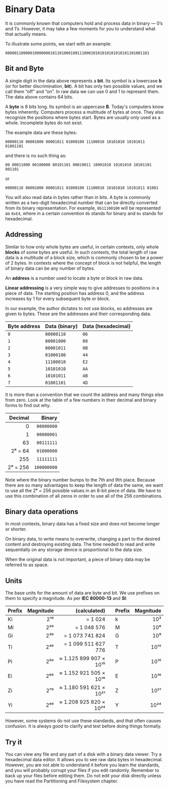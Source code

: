 # Binary Data

It is commonly known that computers hold and process data in binary — 0’s and 1’s. However, it may take a few moments for you to understand what that actually means.

To illustrate some points, we start with an example:

```
0000011000001000000010110100010011100010101010101010101101001101
```

## Bit and Byte

A single digit in the data above represents a **bit**. Its symbol is a lowercase **b** (or for better discrimination, **bit**). A bit has only two possible values, and we call them “off” and “on”. In raw data we can use 0 and 1 to represent them. The data above contains 64 bits.

A **byte** is 8 bits long. Its symbol is an uppercase **B**. Today's computers know bytes inherently. Computers process a multitude of bytes at once. They also recognize the positions where bytes start. Bytes are usually only used as a whole. Incomplete bytes do not exist.

The example data are these bytes:

```
00000110 00001000 00001011 01000100 11100010 10101010 10101011 01001101
```

and there is no such thing as:

```
00 00011000 00100000 00101101 00010011 10001010 10101010 10101101 001101
```

or

```
00000110 00001000 00001011 01000100 11100010 10101010 10101011 01001
```

You will also read data in bytes rather than in bits. A byte is commonly written as a two-digit hexadecimal number that can be directly converted from its binary representation. For example, `0b11100100` will be represented as `0xE4`, where in a certain convention `0b` stands for binary and `0x` stands for hexadecimal.

## Addressing

Similar to how only whole bytes are useful, in certain contexts, only whole **blocks** of some bytes are useful. In such contexts, the total length of raw data is a multitude of a block size, which is commonly chosen to be a power of 2 bytes. In contexts where the concept of block is not helpful, the length of binary data can be any number of bytes.

An **address** is a number used to locate a byte or block in raw data.

**Linear addressing** is a very simple way to give addresses to positions in a piece of data. The starting position has address 0, and the address increases by 1 for every subsequent byte or block.

In our example, the author dictates to not use blocks, so addresses are given to bytes. These are the addresses and their corresponding data.

| Byte address | Data (binary) | Data (hexadecimal) |
| ------------ | ------------- | ------------------ |
| `0`          | `00000110`    | `06`               |
| `1`          | `00001000`    | `08`               |
| `2`          | `00001011`    | `0B`               |
| `3`          | `01000100`    | `44`               |
| `4`          | `11100010`    | `E2`               |
| `5`          | `10101010`    | `AA`               |
| `6`          | `10101011`    | `AB`               |
| `7`          | `01001101`    | `4D`               |

It is more than a convention that we count the address and many things else from zero. Look at the table of a few numbers in their decimal and binary forms to find out why.

|  Decimal |      Binary |
| -------: | ----------: |
|        0 |  `00000000` |
|        1 |  `00000001` |
|       63 |  `00111111` |
|  2⁶ = 64 |  `01000000` |
|      255 |  `11111111` |
| 2⁸ = 256 | `100000000` |

Note where the binary number bumps to the 7th and 9th place. Because there are so many advantages to keep the length of data the same, we want to use all the 2⁸ = 256 possible values in an 8-bit piece of data. We have to use this combination of all zeros in order to use all of the 256 combinations.

## Binary data operations

In most contexts, binary data has a fixed size and does not become longer or shorter. 

On binary data, to write means to overwrite, changing a part to the desired content and destroying existing data. The time needed to read and write sequentially on any storage device is proportional to the data size.

When the original data is not important, a piece of binary data may be referred to as space.

## Units

The base units for the amount of data are byte and bit. We use prefixes on them to specify a magnitude. As per **IEC 80000-13** and **SI**:

| Prefix | Magnitude |           (calculated) |     | Prefix | Magnitude |
| ------ | --------: | ---------------------: | --- | ------ | --------: |
| Ki     |       2¹⁰ |                = 1 024 |     | k      |       10³ |
| Mi     |       2²⁰ |            = 1 048 576 |     | M      |       10⁶ |
| Gi     |       2³⁰ |        = 1 073 741 824 |     | G      |       10⁹ |
| Ti     |       2⁴⁰ |    = 1 099 511 627 776 |     | T      |      10¹² |
| Pi     |       2⁵⁰ | ≈ 1.125 899 907 × 10¹⁵ |     | P      |      10¹⁵ |
| Ei     |       2⁶⁰ | ≈ 1.152 921 505 × 10¹⁸ |     | E      |      10¹⁸ |
| Zi     |       2⁷⁰ | ≈ 1.180 591 621 × 10²¹ |     | Z      |      10²¹ |
| Yi     |       2⁸⁰ | ≈ 1.208 925 820 × 10²⁴ |     | Y      |      10²⁴ |

However, some systems do not use these standards, and that often causes confusion. It is always good to clarify and test before doing things formally.

## Try it

You can view any file and any part of a disk with a binary data viewer. Try a hexadecimal data editor. It allows you to see raw data bytes in hexadecimal. However, you are not able to understand it before you learn the standards, and you will probably corrupt your files if you edit randomly. Remember to back up your files before editing them. Do not edit your disk directly unless you have read the Partitioning and Filesystem chapter.

